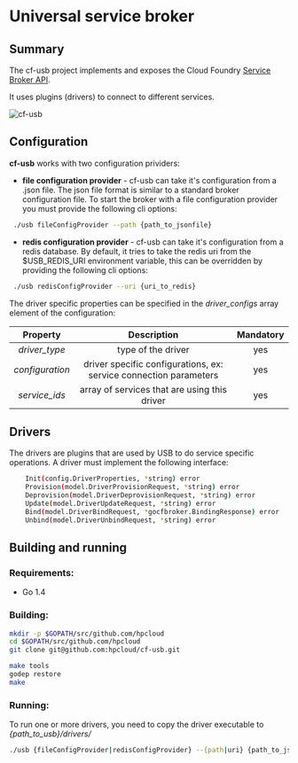 # Universal service broker

## Summary
The cf-usb project implements and exposes the Cloud Foundry [Service Broker API](http://docs.cloudfoundry.org/services/api.html). 

It uses plugins (drivers) to connect to different services.

![cf-usb](https://region-b.geo-1.objects.hpcloudsvc.com/v1/11899734124432/imgs/usb.png)

## Configuration

**cf-usb** works with two configuration prividers:

- **file configuration provider** - cf-usb can take it's configuration from a .json file. The json file format is similar to a standard broker configuration file. To start the broker with a file configuration provider you must provide the following cli options:

```sh
 ./usb fileConfigProvider --path {path_to_jsonfile}
```

- **redis configuration provider** - cf-usb can take it's configuration from a redis database. By default, it tries to take the redis uri from the $USB_REDIS_URI environment variable, this can be overridden by providing the following cli options:

```sh
 ./usb redisConfigProvider --uri {uri_to_redis}
```

The driver specific properties can be specified in the *driver_configs* array element of the configuration:

| Property | Description | Mandatory |
| :---: | :---: | :---: |
| *driver_type* | type of the driver  | yes |
| *configuration* | driver specific configurations, ex: service connection parameters | yes
| *service_ids* | array of services that are using this driver | yes |

## Drivers

The drivers are plugins that are used by USB to do service specific operations. A driver must implement the following interface:
```sh
	Init(config.DriverProperties, *string) error
	Provision(model.DriverProvisionRequest, *string) error
	Deprovision(model.DriverDeprovisionRequest, *string) error
	Update(model.DriverUpdateRequest, *string) error
	Bind(model.DriverBindRequest, *gocfbroker.BindingResponse) error
	Unbind(model.DriverUnbindRequest, *string) error
```

## Building and running

### Requirements:
- Go 1.4

### Building:
```sh
mkdir -p $GOPATH/src/github.com/hpcloud
cd $GOPATH/src/github.com/hpcloud
git clone git@github.com:hpcloud/cf-usb.git

make tools
godep restore
make
```
### Running:
To run one or more drivers, you need to copy the driver executable to *{path_to_usb}/drivers/*
```sh
./usb {fileConfigProvider|redisConfigProvider} --{path|uri} {path_to_jsonfile|uri_to_redis}
```